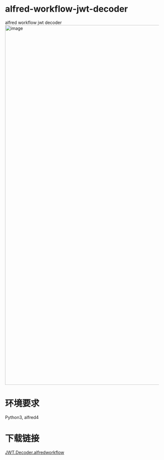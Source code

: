# alfred-workflow-jwt-decoder
alfred workflow jwt decoder
<img width="1180" alt="image" src="https://user-images.githubusercontent.com/38464007/155059708-5d6254a6-dd4c-476c-816a-d09854c377b9.png">



# 环境要求
Python3, alfred4

# 下载链接
[JWT.Decoder.alfredworkflow](https://github.com/ma-pony/alfred-workflow-jwt-decoder/releases/download/0.0.1/JWT.Decoder.alfredworkflow)

